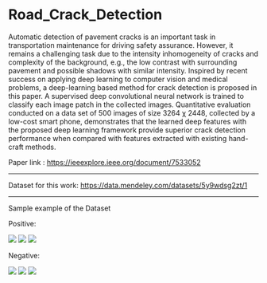 # Road_Crack_Detection

Automatic detection of pavement cracks is an important task in transportation maintenance for driving safety assurance. However, it remains a challenging task due to the intensity inhomogeneity of cracks and complexity of the background, e.g., the low contrast with surrounding pavement and possible shadows with similar intensity. Inspired by recent success on applying deep learning to computer vision and medical problems, a deep-learning based method for crack detection is proposed in this paper. A supervised deep convolutional neural network is trained to classify each image patch in the collected images. Quantitative evaluation conducted on a data set of 500 images of size 3264 χ 2448, collected by a low-cost smart phone, demonstrates that the learned deep features with the proposed deep learning framework provide superior crack detection performance when compared with features extracted with existing hand-craft methods.

Paper link : https://ieeexplore.ieee.org/document/7533052

---

Dataset for this work: https://data.mendeley.com/datasets/5y9wdsg2zt/1

---

Sample example of the Dataset

Positive:

<img src="https://github.com/Shakib-IO/Road_Crack_Detection/blob/main/Dataset/Positive/00460.jpg"> <img src="https://github.com/Shakib-IO/Road_Crack_Detection/blob/main/Dataset/Positive/00461.jpg"> <img src="https://github.com/Shakib-IO/Road_Crack_Detection/blob/main/Dataset/Positive/00462.jpg">

Negative:

<img src="https://github.com/Shakib-IO/Road_Crack_Detection/blob/main/Dataset/Negative/01684.jpg"> <img src="https://github.com/Shakib-IO/Road_Crack_Detection/blob/main/Dataset/Negative/01685.jpg"> <img src="https://github.com/Shakib-IO/Road_Crack_Detection/blob/main/Dataset/Negative/01686.jpg">
